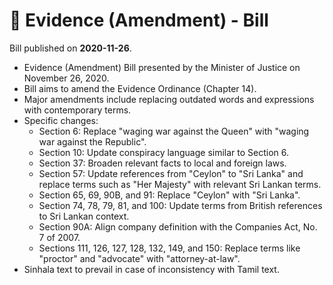 # 📄  Evidence (Amendment) - Bill

Bill published on **2020-11-26**.

- Evidence (Amendment) Bill presented by the Minister of Justice on November 26, 2020.
- Bill aims to amend the Evidence Ordinance (Chapter 14).
- Major amendments include replacing outdated words and expressions with contemporary terms.
- Specific changes:
  - Section 6: Replace "waging war against the Queen" with "waging war against the Republic".
  - Section 10: Update conspiracy language similar to Section 6.
  - Section 37: Broaden relevant facts to local and foreign laws.
  - Section 57: Update references from "Ceylon" to "Sri Lanka" and replace terms such as "Her Majesty" with relevant Sri Lankan terms.
  - Section 65, 69, 90B, and 91: Replace "Ceylon" with "Sri Lanka".
  - Section 74, 78, 79, 81, and 100: Update terms from British references to Sri Lankan context.
  - Section 90A: Align company definition with the Companies Act, No. 7 of 2007.
  - Sections 111, 126, 127, 128, 132, 149, and 150: Replace terms like "proctor" and "advocate" with "attorney-at-law".
- Sinhala text to prevail in case of inconsistency with Tamil text.
